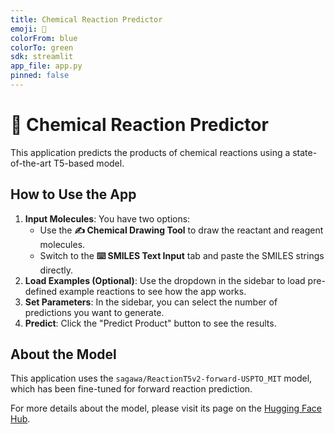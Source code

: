 ```yaml
---
title: Chemical Reaction Predictor
emoji: 🧪
colorFrom: blue
colorTo: green
sdk: streamlit
app_file: app.py
pinned: false
---
```


# 🧪 Chemical Reaction Predictor

This application predicts the products of chemical reactions using a state-of-the-art T5-based model.

## How to Use the App

1.  **Input Molecules**: You have two options:
    *   Use the **✍️ Chemical Drawing Tool** to draw the reactant and reagent molecules.
    *   Switch to the **⌨️ SMILES Text Input** tab and paste the SMILES strings directly.
2.  **Load Examples (Optional)**: Use the dropdown in the sidebar to load pre-defined example reactions to see how the app works.
3.  **Set Parameters**: In the sidebar, you can select the number of predictions you want to generate.
4.  **Predict**: Click the "Predict Product" button to see the results.

## About the Model

This application uses the `sagawa/ReactionT5v2-forward-USPTO_MIT` model, which has been fine-tuned for forward reaction prediction.

For more details about the model, please visit its page on the [Hugging Face Hub](https://huggingface.co/sagawa/ReactionT5v2-forward-USPTO_MIT).